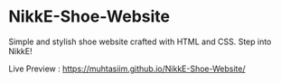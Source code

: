 # NikkE-Shoe-Website
Simple and stylish shoe website crafted with HTML and CSS. Step into NikkE!

Live Preview : https://muhtasiim.github.io/NikkE-Shoe-Website/
